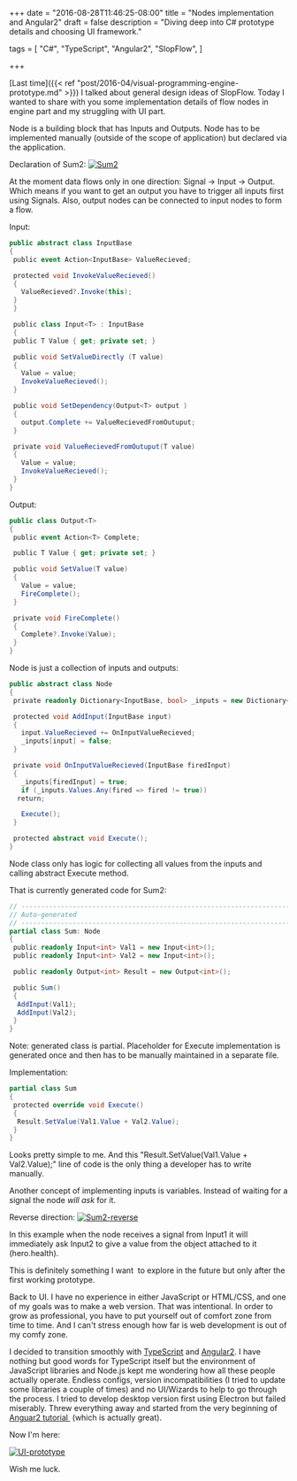 +++
date = "2016-08-28T11:46:25-08:00"
title = "Nodes implementation and Angular2"
draft = false
description = "Diving deep into C# prototype details and choosing UI framework."

tags = [
  "C#",
  "TypeScript",
  "Angular2",
  "SlopFlow",
  ]

+++

[Last time]({{< ref "post/2016-04/visual-programming-engine-prototype.md" >}}) I talked about general design ideas of SlopFlow. Today I wanted to share with you some implementation details of flow nodes in engine part and my struggling with UI part.  

Node is a building block that has Inputs and Outputs. Node has to be implemented manually (outside of the scope of application) but declared via the application.  

Declaration of Sum2:
[![Sum2](/post/2016-08/about-nodes-implementation-and-angular2/Sum2.png)](/post/2016-08/about-nodes-implementation-and-angular2/Sum2.png)


At the moment data flows only in one direction: Signal -> Input -> Output. Which means if you want to get an output you have to trigger all inputs first using Signals. Also, output nodes can be connected to input nodes to form a flow.  

Input:

```csharp
public abstract class InputBase
{
 public event Action<InputBase> ValueRecieved;

 protected void InvokeValueRecieved()
 {
   ValueRecieved?.Invoke(this);
 }
 }

 public class Input<T> : InputBase
 {
 public T Value { get; private set; }

 public void SetValueDirectly (T value)
 {
   Value = value;
   InvokeValueRecieved();
 }

 public void SetDependency(Output<T> output )
 {
   output.Complete += ValueRecievedFromOutuput;
 }

 private void ValueRecievedFromOutuput(T value)
 {
   Value = value;
   InvokeValueRecieved();
 }
}
```

Output:

```csharp
public class Output<T>
{
 public event Action<T> Complete;

 public T Value { get; private set; }

 public void SetValue(T value)
 {
   Value = value;
   FireComplete();
 }

 private void FireComplete()
 {
   Complete?.Invoke(Value);
 }
}
```

Node is just a collection of inputs and outputs:

```csharp
public abstract class Node
{
 private readonly Dictionary<InputBase, bool> _inputs = new Dictionary<InputBase, bool>();

 protected void AddInput(InputBase input)
 {
   input.ValueRecieved += OnInputValueRecieved;
   _inputs[input] = false;
 }

 private void OnInputValueRecieved(InputBase firedInput)
 {
   _inputs[firedInput] = true;
   if (_inputs.Values.Any(fired => fired != true))
  return;

   Execute();
 }

 protected abstract void Execute();
}
```

Node class only has logic for collecting all values from the inputs and calling abstract Execute method.

That is currently generated code for Sum2:

```csharp
// ------------------------------------------------------------------------------
// Auto-generated
// ------------------------------------------------------------------------------
partial class Sum: Node
{
 public readonly Input<int> Val1 = new Input<int>();
 public readonly Input<int> Val2 = new Input<int>();

 public readonly Output<int> Result = new Output<int>();

 public Sum()
 {
  AddInput(Val1);
  AddInput(Val2);
 }
}
```

Note: generated class is partial. Placeholder for Execute implementation is generated once and then has to be manually maintained in a separate file.

Implementation:

```csharp
partial class Sum
{
 protected override void Execute()
 {
  Result.SetValue(Val1.Value + Val2.Value);
 }
}
```

Looks pretty simple to me. And this "Result.SetValue(Val1.Value + Val2.Value);" line of code is the only thing a developer has to write manually.

Another concept of implementing inputs is variables. Instead of waiting for a signal the node _will ask_ for it.  

Reverse direction:
[![Sum2-reverse](/post/2016-08/about-nodes-implementation-and-angular2/Sum2-reverse.png)](/post/2016-08/about-nodes-implementation-and-angular2/Sum2-reverse.png)

In this example when the node receives a signal from Input1 it will immediately ask Input2 to give a value from the object attached to it (hero.health).

This is definitely something I want  to explore in the future but only after the first working prototype.

Back to UI. I have no experience in either JavaScript or HTML/CSS, and one of my goals was to make a web version. That was intentional. In order to grow as professional, you have to put yourself out of comfort zone from time to time. And I can't stress enough how far is web development is out of my comfy zone.

I decided to transition smoothly with [TypeScript](http://www.typescriptlang.org/index.html) and [Angular2](https://angular.io/). I have nothing but good words for TypeScript itself but the environment of JavaScript libraries and Node.js kept me wondering how all these people actually operate. Endless configs, version incompatibilities (I tried to update some libraries a couple of times) and no UI/Wizards to help to go through the process. I tried to develop desktop version first using Electron but failed miserably. Threw everything away and started from the very beginning of [Anguar2 tutorial ](https://angular.io/docs/ts/latest/tutorial/) (which is actually great).

Now I'm here:  

[![UI-prototype](/post/2016-08/about-nodes-implementation-and-angular2/UI-prototype.png)](/post/2016-08/about-nodes-implementation-and-angular2/UI-prototype.png)

Wish me luck.